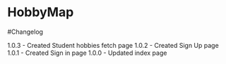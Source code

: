 # HobbyMap

#Changelog

  1.0.3 - Created Student hobbies fetch page
  1.0.2 - Created Sign Up page
  1.0.1 - Created Sign in page
  1.0.0 - Updated index page
